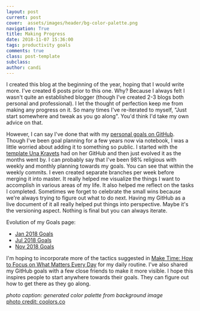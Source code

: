 ```yaml
---
layout: post
current: post
cover:  assets/images/header/bg-color-palette.png
navigation: True
title: Making Progress 
date: 2018-11-07 15:36:00
tags: productivity goals
comments: true
class: post-template
subclass: 
author: candi
---
```


I created this blog at the beginning of the year, hoping that I would write more. I've created 6 posts prior to this one. Why? Because I always felt I wasn't quite an established blogger (though I've created 2-3 blogs both personal and professional). I let the thought of perfection keep me from making any progress on it. So many times I've re-iterated to myself, "Just start somewhere and tweak as you go along". You'd think I'd take my own advice on that. 

However, I can say I've done that with my [personal goals on GitHub](https://github.com/candicodeit/personal-goals). Though I've been goal planning for a few years now via notebook, I was a little worried about adding it to something so public. I started with the [template Una Kravets](https://una.im/personal-goals-guide/) had on her GitHub and then just evolved it as the months went by. I can probably say that I've been 98% religious with weekly and monthly planning towards my goals. You can see that within the weekly commits. I even created separate branches per week before merging it into master. It really helped me visualize the things I want to accomplish in various areas of my life. It also helped me reflect on the tasks I completed. Sometimes we forget to celebrate the small wins because we're always trying to figure out what to do next. Having my GitHub as a live document of it all really helped put things into perspective. Maybe it's the versioning aspect. Nothing is final but you can always iterate. 

Evolution of my Goals page:
- [Jan 2018 Goals](https://github.com/candicodeit/personal-goals/blob/c34988ce9349492867b0bc21b172ad4622a7252b/README.md)
- [Jul 2018 Goals](https://github.com/candicodeit/personal-goals/blob/1945240626e798caa36b9bc5676b0f9dd46c167f/README.md)
- [Nov 2018 Goals](https://github.com/candicodeit/personal-goals/blob/49645c2d5946cb6f505026ec74239c142fa0eba5/README.md)

I'm hoping to incorporate more of the tactics suggested in [Make Time: How to Focus on What Matters Every Day](https://www.amazon.com/Make-Time-Focus-Matters-Every/dp/0525572422) for my daily routine. I've also shared my GitHub goals with a few close friends to make it more visible. I hope this inspires people to start anywhere towards their goals. They can figure out how to get there as they go along. 


_photo caption: generated color palette from background image_   
[photo credit: coolors.co](https://coolors.co/f8f9fb-413452-261643-7e7e8a-081528)
